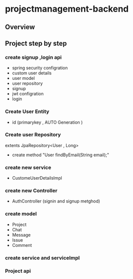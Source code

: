 # projectmanagement-backend

## Overview

## Project step by step
### create signup ,login api
  - spring security configration
  - custom user details
  - user model
  - user repository
  - signup
  - jwt configration
  - login
### Create User Entity
  - id (primarykey , AUTO Generation )
### Create user Repository
  extents JpaRepository<User ,  Long>
  - create method "User findByEmail(String email);"
### create new service 
   - CustomeUserDetailsImpl
### create new Controller
- AuthController (signin and signup metghod)
### create model
- Project
- Chat
- Message
- Issue
- Comment
 ### create service and serviceImpl
### Project api
